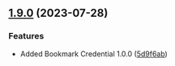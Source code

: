 ## [1.9.0](https://github.com/discoxyz/disco-schemas/compare/v1.8.0...v1.9.0) (2023-07-28)


### Features

* Added Bookmark Credential 1.0.0 ([5d9f6ab](https://github.com/discoxyz/disco-schemas/commit/5d9f6ab4ecfce82334602e8a3088aae99ae27d31))
